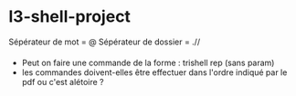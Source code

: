 # l3-shell-project

Sépérateur de mot = @
Sépérateur de dossier = .//

####
- Peut on faire une commande de la forme : trishell rep (sans param)
- les commandes doivent-elles être effectuer dans l'ordre indiqué par le pdf ou c'est alétoire ?
